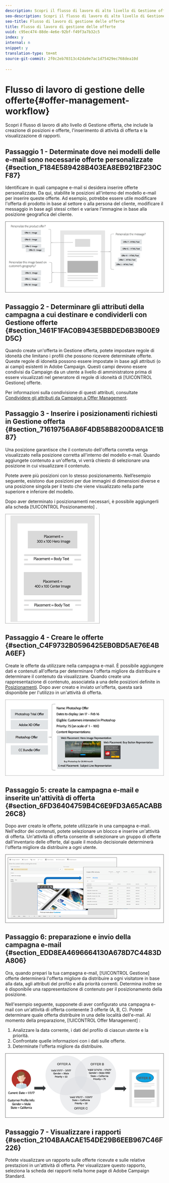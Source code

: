 ```yaml
---
description: Scopri il flusso di lavoro di alto livello di Gestione offerte, che include la creazione di posizioni e offerte, l'inserimento di attività di offerta e la visualizzazione di rapporti.
seo-description: Scopri il flusso di lavoro di alto livello di Gestione offerte, che include la creazione di posizioni e offerte, l'inserimento di attività di offerta e la visualizzazione di rapporti.
seo-title: Flusso di lavoro di gestione delle offerte
title: Flusso di lavoro di gestione delle offerte
uuid: c95ec474-88de-4e6e-92bf-f49f3a7b32c5
index: y
internal: n
snippet: y
translation-type: tm+mt
source-git-commit: 2f0c2eb70313c42da9e7ac1d75429ec768dea10d

---
```



# Flusso di lavoro di gestione delle offerte{#offer-management-workflow}

Scopri il flusso di lavoro di alto livello di Gestione offerta, che include la creazione di posizioni e offerte, l&#39;inserimento di attività di offerta e la visualizzazione di rapporti.

## Passaggio 1 - Determinate dove nei modelli delle e-mail sono necessarie offerte personalizzate {#section_F184E589428B403EA8EB921BF230CF87}

Identificare in quali campagne e-mail si desidera inserire offerte personalizzate. Da qui, stabilite le posizioni all&#39;interno del modello e-mail per inserire queste offerte. Ad esempio, potrebbe essere utile modificare l&#39;offerta di prodotto in base al settore o alla persona del cliente, modificare il messaggio in base agli stessi criteri e variare l&#39;immagine in base alla posizione geografica del cliente.

![](assets/workflow1.png)

## Passaggio 2 - Determinare gli attributi della campagna a cui destinare e condividerli con Gestione offerte {#section_1461F1FAC0B943E5BBDED6B3B00E9D5C}

Quando create un&#39;offerta in Gestione offerta, potete impostare regole di idoneità che limitano i profili che possono ricevere determinate offerte. Queste regole di idoneità possono essere impostate in base agli attributi (o ai campi) esistenti in Adobe Campaign. Questi campi devono essere condivisi da Campaign da un utente a livello di amministratore prima di essere visualizzati nel generatore di regole di idoneità di [!UICONTROL Gestione] offerte.

Per informazioni sulla condivisione di questi attributi, consultate [Condividere gli attributi da Campaign a Offer Management](campaign.md#task_4DFA9A20D7B04E1F9AFF4774D67B6EBC).

## Passaggio 3 - Inserire i posizionamenti richiesti in Gestione  offerta {#section_71619756A86F4DB58B8200D8A1CE1B87}

Una posizione garantisce che il contenuto dell&#39;offerta corretta venga visualizzato nella posizione corretta all&#39;interno del modello e-mail. Quando aggiungete contenuto a un&#39;offerta, vi verrà chiesto di selezionare una posizione in cui visualizzare il contenuto.

Potete avere più posizioni con lo stesso posizionamento. Nell’esempio seguente, esistono due posizioni per due immagini di dimensioni diverse e una posizione singola per il testo che viene visualizzato nella parte superiore e inferiore del modello.

Dopo aver determinato i posizionamenti necessari, è possibile aggiungerli alla scheda [!UICONTROL Posizionamento] .

![](assets/workflow2.png)

## Passaggio 4 - Creare le offerte {#section_C4F9732B0596425EB0BD5AE76E4BA6EF}

Create le offerte da utilizzare nella campagna e-mail. È possibile aggiungere dati e contenuti all&#39;offerta per determinare l&#39;offerta migliore da distribuire e determinare il contenuto da visualizzare. Quando create una rappresentazione di contenuto, associatela a una delle posizioni definite in [Posizionamenti](placements.md). Dopo aver creato e inviato un&#39;offerta, questa sarà disponibile per l&#39;utilizzo in un&#39;attività di offerta.

![](assets/workflow3.png)

## Passaggio 5: create la campagna e-mail e inserite un&#39;attività di offerta {#section_6FD36404759B4C6E9FD3A65ACABB26C8}

Dopo aver creato le offerte, potete utilizzarle in una campagna e-mail. Nell&#39;editor dei contenuti, potete selezionare un blocco e inserire un&#39;attività di offerta. Un&#39;attività di offerta consente di selezionare un gruppo di offerte dall&#39;inventario delle offerte, dal quale il modulo decisionale determinerà l&#39;offerta migliore da distribuire a ogni utente.

![](assets/workflow4.png)

## Passaggio 6: preparazione e invio della campagna e-mail {#section_EDD8EA4696664130A678D7C4483DA806}

Ora, quando prepari la tua campagna e-mail, [!UICONTROL Gestione] offerte determinerà l&#39;offerta migliore da distribuire a ogni visitatore in base alla data, agli attributi del profilo e alla priorità correnti. Determina inoltre se è disponibile una rappresentazione di contenuto per il posizionamento della posizione.

Nell&#39;esempio seguente, supponete di aver configurato una campagna e-mail con un&#39;attività di offerta contenente 3 offerte (A, B, C). Potete determinare quale offerta distribuire in una delle località dell&#39;e-mail. Al momento della preparazione, [!UICONTROL Offer Management] :

1. Analizzare la data corrente, i dati del profilo di ciascun utente e la priorità.
1. Confrontate quelle informazioni con i dati sulle offerte.
1. Determinate l&#39;offerta migliore da distribuire.

![](assets/workflow5.png)

## Passaggio 7 - Visualizzare i rapporti {#section_2104BAACAE154DE29B6EEB967C46F226}

Potete visualizzare un rapporto sulle offerte ricevute e sulle relative prestazioni in un&#39;attività di offerta. Per visualizzare questo rapporto, seleziona la scheda dei rapporti nella home page di Adobe Campaign Standard.
